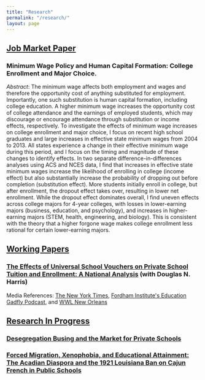 ```yaml
---
title: "Research"
permalink: "/research/"
layout: page
---
```

## <ins> Job Market Paper </ins>
### Minimum Wage Policy and Human Capital Formation: College Enrollment and Major Choice. 
_Abstract_: The minimum wage affects both employment and wages and therefore the opportunity cost of anything substituted for employment. Importantly, one such substitution is human capital formation, including college education. A higher minimum wage increases the opportunity cost of college attendance and the earnings of employed students, which may discourage or encourage attendance through substitution or income effects, respectively. To investigate the effects of minimum wage increases on college enrollment and major choice, I focus on recent high school graduates and large increases in effective state minimum wages from 2004 to 2013. All states experience a change in their effective minimum wage during this period, and I focus on the timing and magnitude of these changes to identify effects. In two separate difference-in-differences analyses using ACS and NCES data, I find that increases in effective state minimum wages increase the likelihood of enrolling in college (income effect) but also substantially increase the probability of dropping out before completion (substitution effect). More students initially enroll in college, but after enrollment, the dropout effect takes over, resulting in lower net enrollment. While the dropout effect dominates overall, I find uneven effects across college majors for 4-year colleges, with losses in lower-earning majors (business, education, and psychology), and increases in higher-earning majors (STEM, health, engineering, and biology). This is consistent with the theory that a higher forgone wage makes college enrollment less rational for certain lower-earning majors.

## <ins> Working Papers </ins>
### [The Effects of Universal School Vouchers on Private School Tuition and Enrollment: A National Analysis](https://reachcentered.org/publications/the-effects-of-universal-school-vouchers-on-private-school-tuition-and-enrollment-a-national-analysis/) (with Douglas N. Harris) 
Media References: 
[The New York Times](https://www.nytimes.com/2025/09/12/us/voucher-study-private-school-tuition.html), 
[Fordham Institute's Education Gadfly Podcast](https://fordhaminstitute.org/national/resources/negative-naep-news-and-real-reason-screen-time-hurting-student-learning-episode), and
[WWL New Orleans](https://www.audacy.com/wwl/news/local/were-school-voucher-program-fears-much-ado-about-nothing)

## <ins> Research In Progress </ins>
### [Desegregation Busing and the Market for Private Schools](deseg.md)
### [Forced Migration, Xenophobia, and Educational Attainment: The Acadian Diaspora and the 1921 Louisiana Ban on Cajun French in Public Schools](acadian.md)
